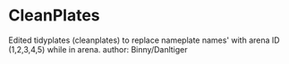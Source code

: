 # CleanPlates
Edited tidyplates (cleanplates) to replace nameplate names' with arena ID (1,2,3,4,5) while in arena.  author: Binny/Danltiger
